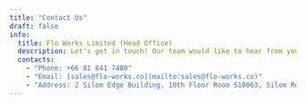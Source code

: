 ```yaml
---
title: "Contact Us"
draft: false
info: 
  title: Flo Works Limited (Head Office)
  description: Let's get in touch! Our team would like to hear from you.
  contacts:
    - "Phone: +66 81 841 7480"
    - "Email: [sales@flo-works.co](mailto:sales@flo-works.co)"
    - "Address: 2 Silom Edge Building, 10th Floor Room S10063, Silom Road, Suriyawong, Bangrak, Bangkok 10500"
---
```


